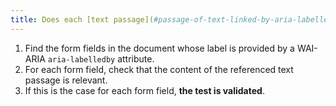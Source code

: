 ```yaml
---
title: Does each [text passage](#passage-of-text-linked-by-aria-labelledby-or-aria-describedby) associated via the WAI-ARIA `aria-labelledby` attribute reveal the exact function of the [form input field](#form-input-field) with which it is associated?
---
```


1. Find the form fields in the document whose label is provided by a WAI-ARIA `aria-labelledby` attribute.
2. For each form field, check that the content of the referenced text passage is relevant.
3. If this is the case for each form field, **the test is validated**.
